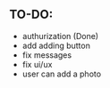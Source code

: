 ## TO-DO:
  - authurization (Done)
  - add adding button 
  - fix messages
  - fix ui/ux
  - user can add a photo 
